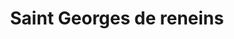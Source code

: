 ---
title: Saint Georges de reneins
url: /saint-georges-de-reneins/
latitude: 46.056
longitude: 4.723
---